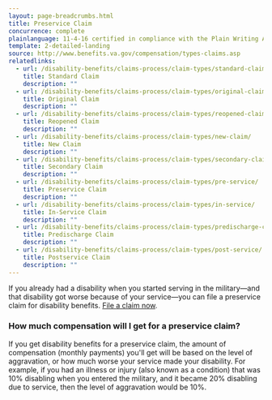 ```yaml
---
layout: page-breadcrumbs.html
title: Preservice Claim
concurrence: complete
plainlanguage: 11-4-16 certified in compliance with the Plain Writing Act
template: 2-detailed-landing
source: http://www.benefits.va.gov/compensation/types-claims.asp
relatedlinks:
  - url: /disability-benefits/claims-process/claim-types/standard-claim/
    title: Standard Claim
    description: ""
  - url: /disability-benefits/claims-process/claim-types/original-claim/
    title: Original Claim
    description: ""
  - url: /disability-benefits/claims-process/claim-types/reopened-claim/
    title: Reopened Claim
    description: ""
  - url: /disability-benefits/claims-process/claim-types/new-claim/
    title: New Claim
    description: ""
  - url: /disability-benefits/claims-process/claim-types/secondary-claim/
    title: Secondary Claim
    description: ""
  - url: /disability-benefits/claims-process/claim-types/pre-service/
    title: Preservice Claim
    description: ""
  - url: /disability-benefits/claims-process/claim-types/in-service/
    title: In-Service Claim
    description: ""
  - url: /disability-benefits/claims-process/claim-types/predischarge-claim/
    title: Predischarge Claim
    description: ""
  - url: /disability-benefits/claims-process/claim-types/post-service/
    title: Postservice Claim
    description: ""
---
```


<div class="va-introtext">

If you already had a disability when you started serving in the military—and that disability got worse because of your service—you can file a preservice claim for disability benefits. [File a claim now](/disability-benefits/apply-for-benefits/).

</div>

### How much compensation will I get for a preservice claim?
If you get disability benefits for a preservice claim, the amount of compensation (monthly payments) you'll get will be based on the level of aggravation, or how much worse your service made your disability. For example, if you had an illness or injury (also known as a condition) that was 10% disabling when you entered the military, and it became 20% disabling due to service, then the level of aggravation would be 10%.
